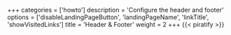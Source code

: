 +++
categories = ['howto']
description = 'Configure the header and footer'
options = ['disableLandingPageButton', 'landingPageName', 'linkTitle', 'showVisitedLinks']
title = 'Header & Footer'
weight = 2
+++
{{< piratify >}}
